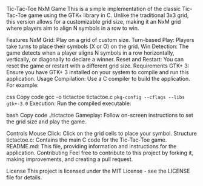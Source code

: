 Tic-Tac-Toe NxM Game
This is a simple implementation of the classic Tic-Tac-Toe game using the GTK+ library in C. Unlike the traditional 3x3 grid, this version allows for a customizable grid size, making it an NxM grid where players aim to align N symbols in a row to win.

Features
NxM Grid: Play on a grid of custom size.
Turn-based Play: Players take turns to place their symbols (X or O) on the grid.
Win Detection: The game detects when a player aligns N symbols in a row horizontally, vertically, or diagonally to declare a winner.
Reset and Restart: You can reset the game or restart with a different grid size.
Requirements
GTK+ 3: Ensure you have GTK+ 3 installed on your system to compile and run this application.
Usage
Compilation: Use a C compiler to build the application. For example:

css
Copy code
gcc -o tictactoe tictactoe.c `pkg-config --cflags --libs gtk+-3.0`
Execution: Run the compiled executable:

bash
Copy code
./tictactoe
Gameplay: Follow on-screen instructions to set the grid size and play the game.

Controls
Mouse Click: Click on the grid cells to place your symbol.
Structure
tictactoe.c: Contains the main C code for the Tic-Tac-Toe game.
README.md: This file, providing information and instructions for the application.
Contributing
Feel free to contribute to this project by forking it, making improvements, and creating a pull request.

License
This project is licensed under the MIT License - see the LICENSE file for details.
